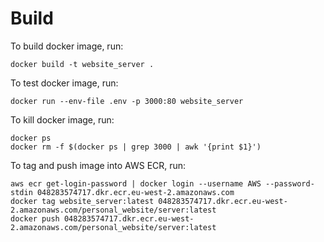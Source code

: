 # Build
To build docker image, run:

```
docker build -t website_server .
```

To test docker image, run:

```
docker run --env-file .env -p 3000:80 website_server
```

To kill docker image, run:

```
docker ps
docker rm -f $(docker ps | grep 3000 | awk '{print $1}')
```

To tag and push image into AWS ECR, run:

```
aws ecr get-login-password | docker login --username AWS --password-stdin 048283574717.dkr.ecr.eu-west-2.amazonaws.com
docker tag website_server:latest 048283574717.dkr.ecr.eu-west-2.amazonaws.com/personal_website/server:latest
docker push 048283574717.dkr.ecr.eu-west-2.amazonaws.com/personal_website/server:latest
```

